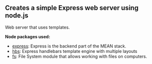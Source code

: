 Creates a simple Express web server using node.js
-
Web server that uses templates. 

**Node packages used:**

- [express](https://www.npmjs.com/package/express): Express is the backend part of the MEAN stack.<br>
- [hbs](https://www.npmjs.com/package/hbs): Express handlebars template engine with multiple layouts<br>
- [fs](https://nodejs.org/api/fs.html): File System module that allows working with files on computers.